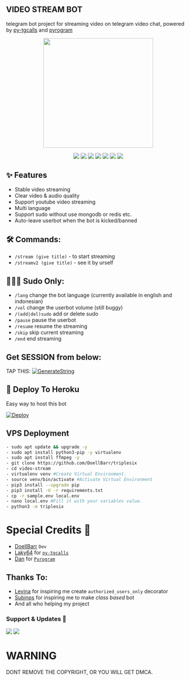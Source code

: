 <h2 align="centre">VIDEO STREAM BOT</h2>

telegram bot project for streaming video on telegram video chat, powered by [py-tgcalls](https://github.com/pytgcalls/pytgcalls) and [pyrogram](https://github.com/pyrogram/pyrogram)

<p align="center"><a href="https://t.me/shohih_abdul2"><img src="https://telegra.ph/file/4e8717d59d74412cf0e50.jpg" width="300"></a></p>
<p align="center">
    <a href="https://www.python.org/" > <img src="https://img.shields.io/badge/Made%20with-Python-black.svg?style=flat-square&logo=python&logoColor=blue&color=red" /></a>
    <a href="https://github.com/DoellBarr/triplesix/graphs/commit-activity" alt="Maintenance"> <img src="https://img.shields.io/badge/Maintained%3F-yes-red.svg?style=flat-square" /></a>
    <a href="https://github.com/DoellBarr/triplesix"> <img src="https://img.shields.io/github/repo-size/DoellBarr/triplesix?color=red&logo=github&logoColor=blue&style=flat-square" /></a>
    <a href="https://github.com/DoellBarr/triplesix/commits/main"> <img src="https://img.shields.io/github/last-commit/DoellBarr/triplesix?color=red&logo=github&logoColor=blue&style=flat-square" /></a>
    <a href="https://github.com/DoellBarr/triplesix/issues"> <img src="https://img.shields.io/github/issues/DoellBarr/triplesix?color=red&logo=github&logoColor=blue&style=flat-square" /></a>
    <a href="https://github.com/DoellBarr/triplesix/network/members"> <img src="https://img.shields.io/github/forks/DoellBarr/triplesix?color=red&logo=github&logoColor=blue&style=flat-square" /></a>  
    <a href="https://github.com/DoellBarr/triplesix/network/members"> <img src="https://img.shields.io/github/stars/DoellBarr/triplesix?color=red&logo=github&logoColor=blue&style=flat-square" /></a>  
</p>

## ✨ Features
- Stable video streaming
- Clear video & audio quality
- Support youtube video streaming
- Multi language
- Support sudo without use mongodb or redis etc.
- Auto-leave userbot when the bot is kicked/banned

## 🛠 Commands:
- `/stream (give title)` -  to start streaming
- `/streamv2 (give title)` - see it by urself

## 🧙🏻‍♂️ Sudo Only:
- `/lang` change the bot language (currently available in english and indonesian)
- `/vol` change the userbot volume (still buggy)
- `/(add|del)sudo` add or delete sudo
- `/pause` pause the userbot
- `/resume` resume the streaming
- `/skip` skip current streaming
- `/end` end streaming

## Get SESSION from below:

TAP THIS: [![GenerateString](https://img.shields.io/badge/repl.it-generateString-yellowgreen)](https://replit.com/@roymusicplay/Session-String-Generator#main.py)

## 💜 Deploy To Heroku

Easy way to host this bot

[![Deploy](https://www.herokucdn.com/deploy/button.svg)](https://heroku.com/deploy?template=https://github.com/roymusicplay/video-stream)


## VPS Deployment
```sh
- sudo apt update && upgrade -y
- sudo apt install python3-pip -y virtualenv
- sudo apt install ffmpeg -y
- git clone https://github.com/DoellBarr/triplesix
- cd video-stream
- virtualenv venv #Create Virtual Environment.
- source venv/bin/activate #Activate Virtual Environment
- pip3 install --upgrade pip
- pip3 install -U -r requirements.txt
- cp -r sample.env local.env
- nano local.env #Fill it with your variables value.
- python3 -m triplesix
```

# Special Credits 💖
- [DoellBarr](https://github.com/DoellBarr) ``Dev``
- [Laky64](https://github.com/laky-64) for [``py-tgcalls``](https://github.com/pytgcalls/pytgcalls)
- [Dan](https://github.com/delivrance) for [``Pyrogram``](https://github.com/pyrogram)

## Thanks To:
- [Levina](https://github.com/levina-lab) for inspiring me create ``authorized_users_only`` decorator
- [Subinps](https://github.com/subinps) for inspiring me to make _class based_ bot
- And all who helping my project

### Support & Updates 🎑
<a href="https://t.me/VeezSupportGroup"><img src="https://img.shields.io/badge/Join-Group%20Support-blue.svg?style=for-the-badge&logo=Telegram"></a> <a href="https://t.me/levinachannel"><img src="https://img.shields.io/badge/Join-Updates%20Channel-blue.svg?style=for-the-badge&logo=Telegram"></a>

# WARNING
DONT REMOVE THE COPYRIGHT, OR YOU WILL GET DMCA.
